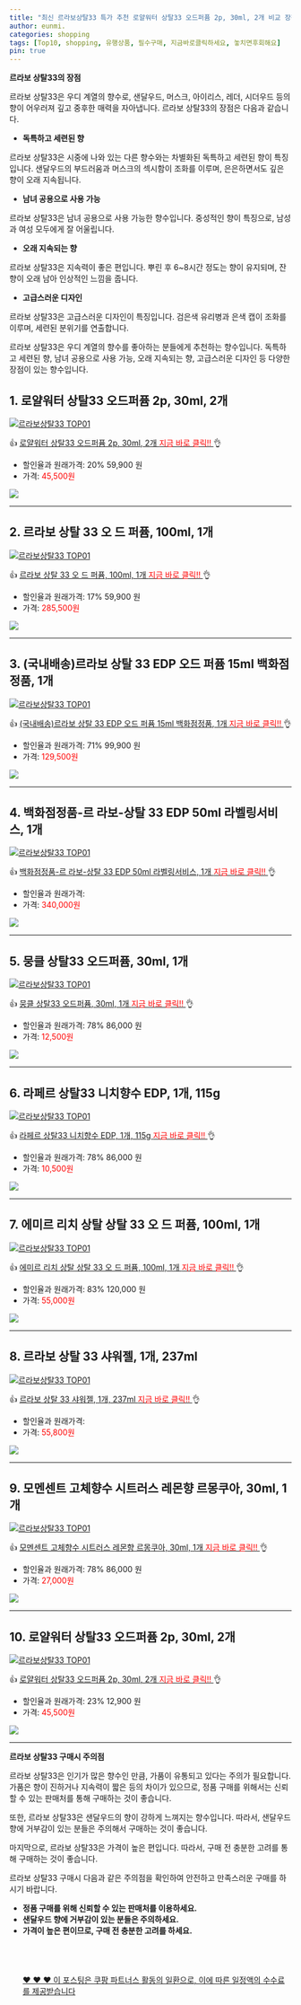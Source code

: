 ```yaml
---
title: "최신 르라보상탈33 특가 추천 로얄워터 상탈33 오드퍼퓸 2p, 30ml, 2개 비교 장점"
author: eunmi.
categories: shopping
tags: [Top10, shopping, 유행상품, 필수구매, 지금바로클릭하세요, 놓치면후회해요]
pin: true
---
```

**르라보 상탈33의 장점**

르라보 상탈33은 우디 계열의 향수로, 샌달우드, 머스크, 아이리스, 레더, 시더우드 등의 향이 어우러져 깊고 중후한 매력을 자아냅니다. 르라보 상탈33의 장점은 다음과 같습니다.

* **독특하고 세련된 향**

르라보 상탈33은 시중에 나와 있는 다른 향수와는 차별화된 독특하고 세련된 향이 특징입니다. 샌달우드의 부드러움과 머스크의 섹시함이 조화를 이루며, 은은하면서도 깊은 향이 오래 지속됩니다.

* **남녀 공용으로 사용 가능**

르라보 상탈33은 남녀 공용으로 사용 가능한 향수입니다. 중성적인 향이 특징으로, 남성과 여성 모두에게 잘 어울립니다.

* **오래 지속되는 향**

르라보 상탈33은 지속력이 좋은 편입니다. 뿌린 후 6~8시간 정도는 향이 유지되며, 잔향이 오래 남아 인상적인 느낌을 줍니다.

* **고급스러운 디자인**

르라보 상탈33은 고급스러운 디자인이 특징입니다. 검은색 유리병과 은색 캡이 조화를 이루며, 세련된 분위기를 연출합니다.

르라보 상탈33은 우디 계열의 향수를 좋아하는 분들에게 추천하는 향수입니다. 독특하고 세련된 향, 남녀 공용으로 사용 가능, 오래 지속되는 향, 고급스러운 디자인 등 다양한 장점이 있는 향수입니다.

   

## 1. 로얄워터 상탈33 오드퍼퓸 2p, 30ml, 2개

[![르라보상탈33 TOP01](https://thumbnail6.coupangcdn.com/thumbnails/remote/230x230ex/image/retail/images/5746502411598807-f164359d-d153-4a7f-bb7d-e6d5a844fb47.jpg)](https://link.coupang.com/re/AFFSDP?lptag=AF3617701&subid=GithubCoopas&pageKey=6342639501&traceid=V0-153&itemId=17252074370&vendorItemId=84423475360)


👍 [로얄워터 상탈33 오드퍼퓸 2p, 30ml, 2개 <font color=red> 지금 바로 클릭!! </font> ](https://link.coupang.com/re/AFFSDP?lptag=AF3617701&subid=GithubCoopas&pageKey=6342639501&traceid=V0-153&itemId=17252074370&vendorItemId=84423475360) 👌 


- 할인율과 원래가격: 20%  59,900   원
- 가격: <span style='color:red'>45,500원</span>

[![](/discount_price.png)](https://link.coupang.com/re/AFFSDP?lptag=AF3617701&subid=GithubCoopas&pageKey=6342639501&traceid=V0-153&itemId=17252074370&vendorItemId=84423475360)

---


   

## 2. 르라보 상탈 33 오 드 퍼퓸, 100ml, 1개

[![르라보상탈33 TOP01](https://thumbnail6.coupangcdn.com/thumbnails/remote/230x230ex/image/vendor_inventory/ca34/f82413402e9a8e1e11fde9142227d09a66f7faca11c10647b7ce1ccc320e.png)](https://link.coupang.com/re/AFFSDP?lptag=AF3617701&subid=GithubCoopas&pageKey=6717881655&traceid=V0-153&itemId=15617369085&vendorItemId=82835192949)


👍 [르라보 상탈 33 오 드 퍼퓸, 100ml, 1개 <font color=red> 지금 바로 클릭!! </font> ](https://link.coupang.com/re/AFFSDP?lptag=AF3617701&subid=GithubCoopas&pageKey=6717881655&traceid=V0-153&itemId=15617369085&vendorItemId=82835192949) 👌 


- 할인율과 원래가격: 17%  59,900   원
- 가격: <span style='color:red'>285,500원</span>

[![](/discount_price.png)](https://link.coupang.com/re/AFFSDP?lptag=AF3617701&subid=GithubCoopas&pageKey=6717881655&traceid=V0-153&itemId=15617369085&vendorItemId=82835192949)

---


   

## 3. (국내배송)르라보 상탈 33 EDP 오드 퍼퓸 15ml 백화점정품, 1개

[![르라보상탈33 TOP01](https://thumbnail8.coupangcdn.com/thumbnails/remote/230x230ex/image/vendor_inventory/1901/36e8c57be2495c11f7d55484bcfc9fca862a2f477c2f57e876f53d557018.jpg)](https://link.coupang.com/re/AFFSDP?lptag=AF3617701&subid=GithubCoopas&pageKey=7338722392&traceid=V0-153&itemId=18856974371&vendorItemId=86125057498)


👍 [(국내배송)르라보 상탈 33 EDP 오드 퍼퓸 15ml 백화점정품, 1개 <font color=red> 지금 바로 클릭!! </font> ](https://link.coupang.com/re/AFFSDP?lptag=AF3617701&subid=GithubCoopas&pageKey=7338722392&traceid=V0-153&itemId=18856974371&vendorItemId=86125057498) 👌 


- 할인율과 원래가격: 71%  99,900   원
- 가격: <span style='color:red'>129,500원</span>

[![](/discount_price.png)](https://link.coupang.com/re/AFFSDP?lptag=AF3617701&subid=GithubCoopas&pageKey=7338722392&traceid=V0-153&itemId=18856974371&vendorItemId=86125057498)

---


   

## 4. 백화점정품-르 라보-상탈 33 EDP 50ml 라벨링서비스, 1개

[![르라보상탈33 TOP01](https://thumbnail7.coupangcdn.com/thumbnails/remote/230x230ex/image/vendor_inventory/133c/76d690ee7d8825517f5a433824e6c7bb2dff1f56f7fc7dbbf46f683e87b6.jpg)](https://link.coupang.com/re/AFFSDP?lptag=AF3617701&subid=GithubCoopas&pageKey=7079088858&traceid=V0-153&itemId=15373958755&vendorItemId=82653489885)


👍 [백화점정품-르 라보-상탈 33 EDP 50ml 라벨링서비스, 1개 <font color=red> 지금 바로 클릭!! </font> ](https://link.coupang.com/re/AFFSDP?lptag=AF3617701&subid=GithubCoopas&pageKey=7079088858&traceid=V0-153&itemId=15373958755&vendorItemId=82653489885) 👌 


- 할인율과 원래가격: 
- 가격: <span style='color:red'>340,000원</span>

[![](/discount_price.png)](https://link.coupang.com/re/AFFSDP?lptag=AF3617701&subid=GithubCoopas&pageKey=7079088858&traceid=V0-153&itemId=15373958755&vendorItemId=82653489885)

---


   

## 5. 뭉클 상탈33 오드퍼퓸, 30ml, 1개

[![르라보상탈33 TOP01](https://thumbnail6.coupangcdn.com/thumbnails/remote/230x230ex/image/retail/images/5921172442307179-6d04de7c-619e-4b3c-b9a2-3e63293051ae.jpg)](https://link.coupang.com/re/AFFSDP?lptag=AF3617701&subid=GithubCoopas&pageKey=6746247593&traceid=V0-153&itemId=15763035429&vendorItemId=82626625705)


👍 [뭉클 상탈33 오드퍼퓸, 30ml, 1개 <font color=red> 지금 바로 클릭!! </font> ](https://link.coupang.com/re/AFFSDP?lptag=AF3617701&subid=GithubCoopas&pageKey=6746247593&traceid=V0-153&itemId=15763035429&vendorItemId=82626625705) 👌 


- 할인율과 원래가격: 78%  86,000   원
- 가격: <span style='color:red'>12,500원</span>

[![](/discount_price.png)](https://link.coupang.com/re/AFFSDP?lptag=AF3617701&subid=GithubCoopas&pageKey=6746247593&traceid=V0-153&itemId=15763035429&vendorItemId=82626625705)

---


   

## 6. 라페르 상탈33 니치향수 EDP, 1개, 115g

[![르라보상탈33 TOP01](https://thumbnail6.coupangcdn.com/thumbnails/remote/230x230ex/image/retail/images/2020/08/31/20/8/f32edbbf-4277-4e75-8632-3209e36aedca.jpg)](https://link.coupang.com/re/AFFSDP?lptag=AF3617701&subid=GithubCoopas&pageKey=2041071712&traceid=V0-153&itemId=3469869343&vendorItemId=71456208614)


👍 [라페르 상탈33 니치향수 EDP, 1개, 115g <font color=red> 지금 바로 클릭!! </font> ](https://link.coupang.com/re/AFFSDP?lptag=AF3617701&subid=GithubCoopas&pageKey=2041071712&traceid=V0-153&itemId=3469869343&vendorItemId=71456208614) 👌 


- 할인율과 원래가격: 78%  86,000   원
- 가격: <span style='color:red'>10,500원</span>

[![](/discount_price.png)](https://link.coupang.com/re/AFFSDP?lptag=AF3617701&subid=GithubCoopas&pageKey=2041071712&traceid=V0-153&itemId=3469869343&vendorItemId=71456208614)

---


   

## 7. 에미르 리치 상탈 상탈 33 오 드 퍼퓸, 100ml, 1개

[![르라보상탈33 TOP01](https://thumbnail8.coupangcdn.com/thumbnails/remote/230x230ex/image/retail/images/2023/04/14/14/0/2e69f8d8-d715-4967-82d3-ca0393d136e9.jpg)](https://link.coupang.com/re/AFFSDP?lptag=AF3617701&subid=GithubCoopas&pageKey=7268342371&traceid=V0-153&itemId=18530708442&vendorItemId=85669109997)


👍 [에미르 리치 상탈 상탈 33 오 드 퍼퓸, 100ml, 1개 <font color=red> 지금 바로 클릭!! </font> ](https://link.coupang.com/re/AFFSDP?lptag=AF3617701&subid=GithubCoopas&pageKey=7268342371&traceid=V0-153&itemId=18530708442&vendorItemId=85669109997) 👌 


- 할인율과 원래가격: 83%  120,000   원
- 가격: <span style='color:red'>55,000원</span>

[![](/discount_price.png)](https://link.coupang.com/re/AFFSDP?lptag=AF3617701&subid=GithubCoopas&pageKey=7268342371&traceid=V0-153&itemId=18530708442&vendorItemId=85669109997)

---


   

## 8. 르라보 상탈 33 샤워젤, 1개, 237ml

[![르라보상탈33 TOP01](https://thumbnail8.coupangcdn.com/thumbnails/remote/230x230ex/image/vendor_inventory/065e/109bb9d929b779b86458a3a6baf4d3b1cbf009e8f24afc81633262ea9f3b.jpg)](https://link.coupang.com/re/AFFSDP?lptag=AF3617701&subid=GithubCoopas&pageKey=7077301872&traceid=V0-153&itemId=17594768850&vendorItemId=84761146617)


👍 [르라보 상탈 33 샤워젤, 1개, 237ml <font color=red> 지금 바로 클릭!! </font> ](https://link.coupang.com/re/AFFSDP?lptag=AF3617701&subid=GithubCoopas&pageKey=7077301872&traceid=V0-153&itemId=17594768850&vendorItemId=84761146617) 👌 


- 할인율과 원래가격: 
- 가격: <span style='color:red'>55,800원</span>

[![](/discount_price.png)](https://link.coupang.com/re/AFFSDP?lptag=AF3617701&subid=GithubCoopas&pageKey=7077301872&traceid=V0-153&itemId=17594768850&vendorItemId=84761146617)

---


   

## 9. 모멘센트 고체향수 시트러스 레몬향 르몽쿠아, 30ml, 1개

[![르라보상탈33 TOP01](https://thumbnail9.coupangcdn.com/thumbnails/remote/230x230ex/image/retail/images/2023/06/30/15/9/ff55d84f-85aa-4c92-b019-0329c9f4300e.jpg)](https://link.coupang.com/re/AFFSDP?lptag=AF3617701&subid=GithubCoopas&pageKey=7440080321&traceid=V0-153&itemId=19344727686&vendorItemId=86432904686)


👍 [모멘센트 고체향수 시트러스 레몬향 르몽쿠아, 30ml, 1개 <font color=red> 지금 바로 클릭!! </font> ](https://link.coupang.com/re/AFFSDP?lptag=AF3617701&subid=GithubCoopas&pageKey=7440080321&traceid=V0-153&itemId=19344727686&vendorItemId=86432904686) 👌 


- 할인율과 원래가격: 78%  86,000   원
- 가격: <span style='color:red'>27,000원</span>

[![](/discount_price.png)](https://link.coupang.com/re/AFFSDP?lptag=AF3617701&subid=GithubCoopas&pageKey=7440080321&traceid=V0-153&itemId=19344727686&vendorItemId=86432904686)

---


   

## 10. 로얄워터 상탈33 오드퍼퓸 2p, 30ml, 2개

[![르라보상탈33 TOP01](https://thumbnail6.coupangcdn.com/thumbnails/remote/230x230ex/image/retail/images/5746502411598807-f164359d-d153-4a7f-bb7d-e6d5a844fb47.jpg)](https://link.coupang.com/re/AFFSDP?lptag=AF3617701&subid=GithubCoopas&pageKey=6342639501&traceid=V0-153&itemId=17252074370&vendorItemId=84423475360)


👍 [로얄워터 상탈33 오드퍼퓸 2p, 30ml, 2개 <font color=red> 지금 바로 클릭!! </font> ](https://link.coupang.com/re/AFFSDP?lptag=AF3617701&subid=GithubCoopas&pageKey=6342639501&traceid=V0-153&itemId=17252074370&vendorItemId=84423475360) 👌 


- 할인율과 원래가격: 23%  12,900   원
- 가격: <span style='color:red'>45,500원</span>

[![](/discount_price.png)](https://link.coupang.com/re/AFFSDP?lptag=AF3617701&subid=GithubCoopas&pageKey=6342639501&traceid=V0-153&itemId=17252074370&vendorItemId=84423475360)

---
**르라보 상탈33 구매시 주의점**

르라보 상탈33은 인기가 많은 향수인 만큼, 가품이 유통되고 있다는 주의가 필요합니다. 가품은 향이 진하거나 지속력이 짧은 등의 차이가 있으므로, 정품 구매를 위해서는 신뢰할 수 있는 판매처를 통해 구매하는 것이 좋습니다.

또한, 르라보 상탈33은 샌달우드의 향이 강하게 느껴지는 향수입니다. 따라서, 샌달우드 향에 거부감이 있는 분들은 주의해서 구매하는 것이 좋습니다.

마지막으로, 르라보 상탈33은 가격이 높은 편입니다. 따라서, 구매 전 충분한 고려를 통해 구매하는 것이 좋습니다.

르라보 상탈33 구매시 다음과 같은 주의점을 확인하여 안전하고 만족스러운 구매를 하시기 바랍니다.

* **정품 구매를 위해 신뢰할 수 있는 판매처를 이용하세요.**
* **샌달우드 향에 거부감이 있는 분들은 주의하세요.**
* **가격이 높은 편이므로, 구매 전 충분한 고려를 하세요.**<br><br><br><br><br> [ ❤ ❤ ❤ 이 포스팅은 쿠팡 파트너스 활동의 일환으로, 이에 따른 일정액의 수수료를 제공받습니다](https://link.coupang.com/a/bcEFyh)
